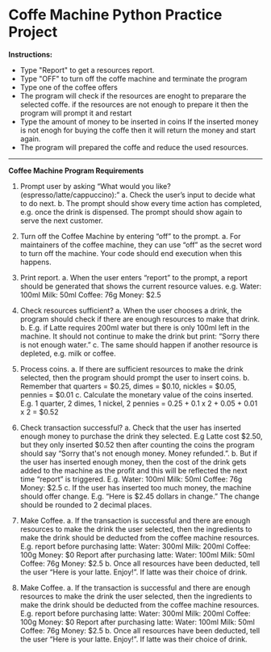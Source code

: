 <h1>Coffe Machine Python Practice Project</h1>


**Instructions:**

- Type "Report" to get a resources report.
- Type "OFF" to turn off the coffe machine and terminate the program
- Type one of the coffee offers
- The program will check if the resources are enoght to preparare the selected coffe.
    if the resources are not enough to prepare it then the program will prompt it and restart
- Type the amount of money to be inserted in coins
    If the inserted money is not enogh for buying the coffe then it will return the money and start again.
- The program will prepared the coffe and reduce the used resources.

--------------------------------------------------------------------------------------------------------------------
**Coffee Machine Program Requirements**
1. Prompt user by asking “​What would you like? (espresso/latte/cappuccino):”​
a. Check the user’s input to decide what to do next.
b. The prompt should show every time action has completed, e.g. once the drink is
dispensed. The prompt should show again to serve the next customer.
2. Turn off the Coffee Machine by entering “​off”​ to the prompt.
a. For maintainers of the coffee machine, they can use “off” as the secret word to turn off
the machine. Your code should end execution when this happens.
3. Print report.
a. When the user enters “report” to the prompt, a report should be generated that shows the current resource values. e.g.
Water: 100ml
Milk: 50ml
        Coffee: 76g
        Money: $2.5
4. Check resources sufficient?
a. When the user chooses a drink, the program should check if there are enough resources to make that drink.
b. E.g. if Latte requires 200ml water but there is only 100ml left in the machine. It should not continue to make the drink but print: “​Sorry there is not enough water.”​
c. The same should happen if another resource is depleted, e.g. milk or coffee.
5. Process coins.
a. If there are sufficient resources to make the drink selected, then the program should prompt the user to insert coins.
b. Remember that quarters = $0.25, dimes = $0.10, nickles = $0.05, pennies = $0.01
c. Calculate the monetary value of the coins inserted. E.g. 1 quarter, 2 dimes, 1 nickel, 2
pennies = 0.25 + 0.1 x 2 + 0.05 + 0.01 x 2 = $0.52
6. Check transaction successful?
a. Check that the user has inserted enough money to purchase the drink they selected. E.g Latte cost $2.50, but they only inserted $0.52 then after counting the coins the program should say “​Sorry that's not enough money. Money refunded.​”.
b. But if the user has inserted enough money, then the cost of the drink gets added to the machine as the profit and this will be reflected the next time “report” is triggered. E.g. Water: 100ml
Milk: 50ml
Coffee: 76g
Money: $2.5
c. If the user has inserted too much money, the machine should offer change.
 E.g. “Here is $2.45 dollars in change.” The change should be rounded to 2 decimal places.
7. Make Coffee.
a. If the transaction is successful and there are enough resources to make the drink the user selected, then the ingredients to make the drink should be deducted from the coffee machine resources.
E.g. report before purchasing latte: Water: 300ml
Milk: 200ml
Coffee: 100g
Money: $0
Report after purchasing latte:
        Water: 100ml
        Milk: 50ml
        Coffee: 76g
        Money: $2.5
    b. Once all resources have been deducted, tell the user “Here is your latte. Enjoy!”. If latte was their choice of drink.

7. Make Coffee.
a. If the transaction is successful and there are enough resources to make the drink the user selected, then the ingredients to make the drink should be deducted from the coffee machine resources.
E.g. report before purchasing latte: Water: 300ml
Milk: 200ml
Coffee: 100g
Money: $0
Report after purchasing latte:
        Water: 100ml
        Milk: 50ml
        Coffee: 76g
        Money: $2.5
b. Once all resources have been deducted, tell the user “Here is your latte. Enjoy!”. If latte was their choice of drink.
